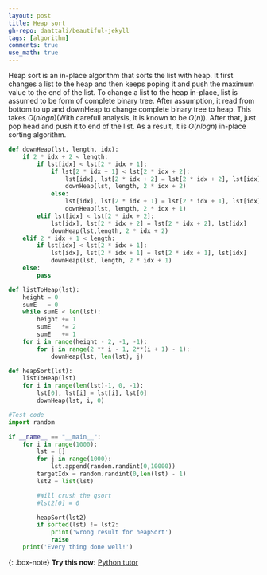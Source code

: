 ```yaml
---
layout: post
title: Heap sort
gh-repo: daattali/beautiful-jekyll
tags: [algorithm]
comments: true
use_math: true
---
```

Heap sort is an in-place algorithm that sorts the list with heap.
It first changes a list to the heap and then keeps poping it and push the maximum value to the end of the list.
To change a list to the heap in-place, list is assumed to be form of complete binary tree.
After assumption, it read from bottom to up and downHeap to change complete binary tree to heap.
This takes $O(n log n)$(With carefull analysis, it is known to be $O(n)$).
After that, just pop head and push it to end of the list.
As a result, it is $O(n log n)$ in-place sorting algorithm.
```python
def downHeap(lst, length, idx):
    if 2 * idx + 2 < length:
        if lst[idx] < lst[2 * idx + 1]:
            if lst[2 * idx + 1] < lst[2 * idx + 2]:
                lst[idx], lst[2 * idx + 2] = lst[2 * idx + 2], lst[idx]
                downHeap(lst, length, 2 * idx + 2)
            else:
                lst[idx], lst[2 * idx + 1] = lst[2 * idx + 1], lst[idx]
                downHeap(lst, length, 2 * idx + 1)
        elif lst[idx] < lst[2 * idx + 2]:
            lst[idx], lst[2 * idx + 2] = lst[2 * idx + 2], lst[idx]
            downHeap(lst,length, 2 * idx + 2)
    elif 2 * idx + 1 < length:
        if lst[idx] < lst[2 * idx + 1]:
            lst[idx], lst[2 * idx + 1] = lst[2 * idx + 1], lst[idx]
            downHeap(lst, length, 2 * idx + 1)
    else:
        pass

def listToHeap(lst):
    height = 0
    sumE   = 0
    while sumE < len(lst):
        height += 1 
        sumE   *= 2
        sumE   += 1
    for i in range(height - 2, -1, -1):
        for j in range(2 ** i - 1, 2**(i + 1) - 1):
            downHeap(lst, len(lst), j)

def heapSort(lst):
    listToHeap(lst)
    for i in range(len(lst)-1, 0, -1):
        lst[0], lst[i] = lst[i], lst[0]
        downHeap(lst, i, 0)

#Test code
import random

if __name__ == "__main__":
    for i in range(1000):
        lst = []
        for j in range(1000):
            lst.append(random.randint(0,10000))
        targetIdx = random.randint(0,len(lst) - 1)
        lst2 = list(lst)

        #Will crush the qsort
        #lst2[0] = 0

        heapSort(lst2)
        if sorted(lst) != lst2:
            print('wrong result for heapSort')
            raise
    print('Every thing done well!')

```

{: .box-note}
**Try this now:** <a href="http://pythontutor.com/visualize.html#code=def%20downHeap%28lst,%20length,%20idx%29%3A%0A%20%20%20%20if%202%20*%20idx%20%2B%202%20%3C%20length%3A%0A%20%20%20%20%20%20%20%20if%20lst%5Bidx%5D%20%3C%20lst%5B2%20*%20idx%20%2B%201%5D%3A%0A%20%20%20%20%20%20%20%20%20%20%20%20if%20lst%5B2%20*%20idx%20%2B%201%5D%20%3C%20lst%5B2%20*%20idx%20%2B%202%5D%3A%0A%20%20%20%20%20%20%20%20%20%20%20%20%20%20%20%20lst%5Bidx%5D,%20lst%5B2%20*%20idx%20%2B%202%5D%20%3D%20lst%5B2%20*%20idx%20%2B%202%5D,%20lst%5Bidx%5D%0A%20%20%20%20%20%20%20%20%20%20%20%20%20%20%20%20downHeap%28lst,%20length,%202%20*%20idx%20%2B%202%29%0A%20%20%20%20%20%20%20%20%20%20%20%20else%3A%0A%20%20%20%20%20%20%20%20%20%20%20%20%20%20%20%20lst%5Bidx%5D,%20lst%5B2%20*%20idx%20%2B%201%5D%20%3D%20lst%5B2%20*%20idx%20%2B%201%5D,%20lst%5Bidx%5D%0A%20%20%20%20%20%20%20%20%20%20%20%20%20%20%20%20downHeap%28lst,%20length,%202%20*%20idx%20%2B%201%29%0A%20%20%20%20%20%20%20%20elif%20lst%5Bidx%5D%20%3C%20lst%5B2%20*%20idx%20%2B%202%5D%3A%0A%20%20%20%20%20%20%20%20%20%20%20%20lst%5Bidx%5D,%20lst%5B2%20*%20idx%20%2B%202%5D%20%3D%20lst%5B2%20*%20idx%20%2B%202%5D,%20lst%5Bidx%5D%0A%20%20%20%20%20%20%20%20%20%20%20%20downHeap%28lst,length,%202%20*%20idx%20%2B%202%29%0A%20%20%20%20elif%202%20*%20idx%20%2B%201%20%3C%20length%3A%0A%20%20%20%20%20%20%20%20if%20lst%5Bidx%5D%20%3C%20lst%5B2%20*%20idx%20%2B%201%5D%3A%0A%20%20%20%20%20%20%20%20%20%20%20%20lst%5Bidx%5D,%20lst%5B2%20*%20idx%20%2B%201%5D%20%3D%20lst%5B2%20*%20idx%20%2B%201%5D,%20lst%5Bidx%5D%0A%20%20%20%20%20%20%20%20%20%20%20%20downHeap%28lst,%20length,%202%20*%20idx%20%2B%201%29%0A%20%20%20%20else%3A%0A%20%20%20%20%20%20%20%20pass%0A%0Adef%20listToHeap%28lst%29%3A%0A%20%20%20%20height%20%3D%200%0A%20%20%20%20sumE%20%20%20%3D%200%0A%20%20%20%20while%20sumE%20%3C%20len%28lst%29%3A%0A%20%20%20%20%20%20%20%20height%20%2B%3D%201%20%0A%20%20%20%20%20%20%20%20sumE%20%20%20*%3D%202%0A%20%20%20%20%20%20%20%20sumE%20%20%20%2B%3D%201%0A%20%20%20%20for%20i%20in%20range%28height%20-%202,%20-1,%20-1%29%3A%0A%20%20%20%20%20%20%20%20for%20j%20in%20range%282%20**%20i%20-%201,%202**%28i%20%2B%201%29%20-%201%29%3A%0A%20%20%20%20%20%20%20%20%20%20%20%20downHeap%28lst,%20len%28lst%29,%20j%29%0A%0Adef%20heapSort%28lst%29%3A%0A%20%20%20%20listToHeap%28lst%29%0A%20%20%20%20for%20i%20in%20range%28len%28lst%29-1,%200,%20-1%29%3A%0A%20%20%20%20%20%20%20%20lst%5B0%5D,%20lst%5Bi%5D%20%3D%20lst%5Bi%5D,%20lst%5B0%5D%0A%20%20%20%20%20%20%20%20downHeap%28lst,%20i,%200%29%0A%0A%23Test%20code%0Aimport%20random%0A%0Alst%20%3D%20%5B%5D%0Afor%20j%20in%20range%2820%29%3A%0A%20%20%20%20lst.append%28random.randint%280,10000%29%29%0AtargetIdx%20%3D%20random.randint%280,len%28lst%29%20-%201%29%0Alst2%20%3D%20list%28lst%29%0A%0A%23Will%20crush%20the%20qsort%0A%23lst2%5B0%5D%20%3D%200%0A%0AheapSort%28lst2%29%0Aif%20sorted%28lst%29%20!%3D%20lst2%3A%0A%20%20%20%20print%28'wrong%20result%20for%20heapSort'%29%0A%20%20%20%20raise%0Aprint%28'Every%20thing%20done%20well!'%29&cumulative=false&heapPrimitives=nevernest&mode=edit&origin=opt-frontend.js&py=3&rawInputLstJSON=%5B%5D&textReferences=false">Python tutor</a> 
